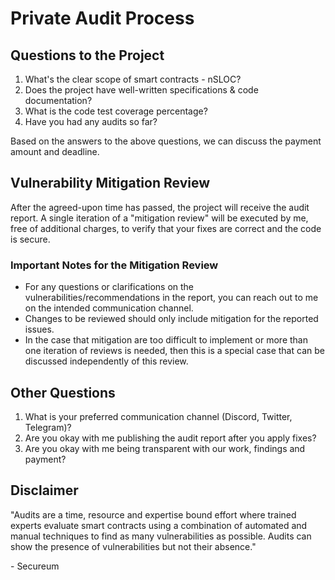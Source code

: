 # Private Audit Process

## Questions to the Project

1. What's the clear scope of smart contracts - nSLOC?
2. Does the project have well-written specifications & code documentation?
3. What is the code test coverage percentage?
4. Have you had any audits so far?

Based on the answers to the above questions, we can discuss the payment amount and deadline.

## Vulnerability Mitigation Review

After the agreed-upon time has passed, the project will receive the audit report. A single iteration of a "mitigation review" will be executed by me, free of additional charges, to verify that your fixes are correct and the code is secure.

### Important Notes for the Mitigation Review

- For any questions or clarifications on the vulnerabilities/recommendations in the report, you can reach out to me on the intended communication channel.
- Changes to be reviewed should only include mitigation for the reported issues.
- In the case that mitigation are too difficult to implement or more than one iteration of reviews is needed, then this is a special case that can be discussed independently of this review.

## Other Questions

1. What is your preferred communication channel (Discord, Twitter, Telegram)?
2. Are you okay with me publishing the audit report after you apply fixes?
3. Are you okay with me being transparent with our work, findings and payment?

## Disclaimer

"Audits are a time, resource and expertise bound effort where trained experts evaluate smart contracts using a combination of automated and manual techniques to find as many vulnerabilities as possible. Audits can show the presence of vulnerabilities but not their absence."

\- Secureum
